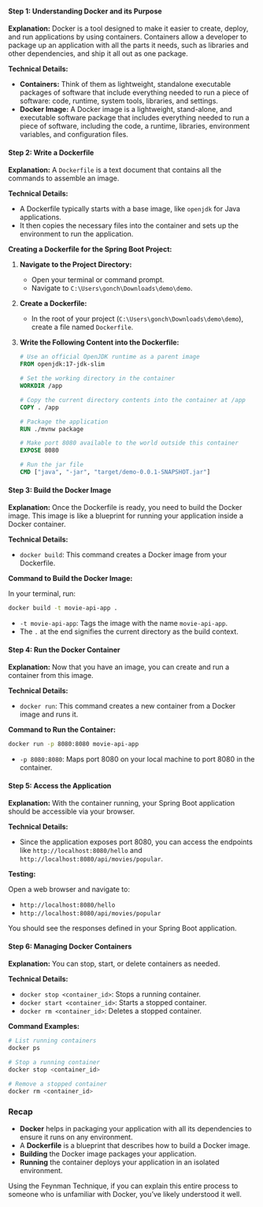 #### **Step 1: Understanding Docker and its Purpose**
**Explanation:** 
Docker is a tool designed to make it easier to create, deploy, and run applications by using containers. Containers allow a developer to package up an application with all the parts it needs, such as libraries and other dependencies, and ship it all out as one package.

**Technical Details:**
- **Containers:** Think of them as lightweight, standalone executable packages of software that include everything needed to run a piece of software: code, runtime, system tools, libraries, and settings.
- **Docker Image:** A Docker image is a lightweight, stand-alone, and executable software package that includes everything needed to run a piece of software, including the code, a runtime, libraries, environment variables, and configuration files.
  
#### **Step 2: Write a Dockerfile**
**Explanation:**
A `Dockerfile` is a text document that contains all the commands to assemble an image. 

**Technical Details:**
- A Dockerfile typically starts with a base image, like `openjdk` for Java applications.
- It then copies the necessary files into the container and sets up the environment to run the application.

**Creating a Dockerfile for the Spring Boot Project:**

1. **Navigate to the Project Directory:**
   - Open your terminal or command prompt.
   - Navigate to `C:\Users\gonch\Downloads\demo\demo`.

2. **Create a Dockerfile:**
   - In the root of your project (`C:\Users\gonch\Downloads\demo\demo`), create a file named `Dockerfile`.

3. **Write the Following Content into the Dockerfile:**
   ```dockerfile
   # Use an official OpenJDK runtime as a parent image
   FROM openjdk:17-jdk-slim

   # Set the working directory in the container
   WORKDIR /app

   # Copy the current directory contents into the container at /app
   COPY . /app

   # Package the application
   RUN ./mvnw package

   # Make port 8080 available to the world outside this container
   EXPOSE 8080

   # Run the jar file
   CMD ["java", "-jar", "target/demo-0.0.1-SNAPSHOT.jar"]
   ```

#### **Step 3: Build the Docker Image**
**Explanation:**
Once the Dockerfile is ready, you need to build the Docker image. This image is like a blueprint for running your application inside a Docker container.

**Technical Details:**
- `docker build`: This command creates a Docker image from your Dockerfile.

**Command to Build the Docker Image:**

In your terminal, run:
```bash
docker build -t movie-api-app .
```
- `-t movie-api-app`: Tags the image with the name `movie-api-app`.
- The `.` at the end signifies the current directory as the build context.

#### **Step 4: Run the Docker Container**
**Explanation:**
Now that you have an image, you can create and run a container from this image. 

**Technical Details:**
- `docker run`: This command creates a new container from a Docker image and runs it.

**Command to Run the Container:**

```bash
docker run -p 8080:8080 movie-api-app
```
- `-p 8080:8080`: Maps port 8080 on your local machine to port 8080 in the container.

#### **Step 5: Access the Application**
**Explanation:**
With the container running, your Spring Boot application should be accessible via your browser.

**Technical Details:**
- Since the application exposes port 8080, you can access the endpoints like `http://localhost:8080/hello` and `http://localhost:8080/api/movies/popular`.

**Testing:**

Open a web browser and navigate to:
- `http://localhost:8080/hello`
- `http://localhost:8080/api/movies/popular`

You should see the responses defined in your Spring Boot application.

#### **Step 6: Managing Docker Containers**
**Explanation:**
You can stop, start, or delete containers as needed.

**Technical Details:**
- `docker stop <container_id>`: Stops a running container.
- `docker start <container_id>`: Starts a stopped container.
- `docker rm <container_id>`: Deletes a stopped container.

**Command Examples:**

```bash
# List running containers
docker ps

# Stop a running container
docker stop <container_id>

# Remove a stopped container
docker rm <container_id>
```

### **Recap**
- **Docker** helps in packaging your application with all its dependencies to ensure it runs on any environment.
- A **Dockerfile** is a blueprint that describes how to build a Docker image.
- **Building** the Docker image packages your application.
- **Running** the container deploys your application in an isolated environment.
  
Using the Feynman Technique, if you can explain this entire process to someone who is unfamiliar with Docker, you’ve likely understood it well.
